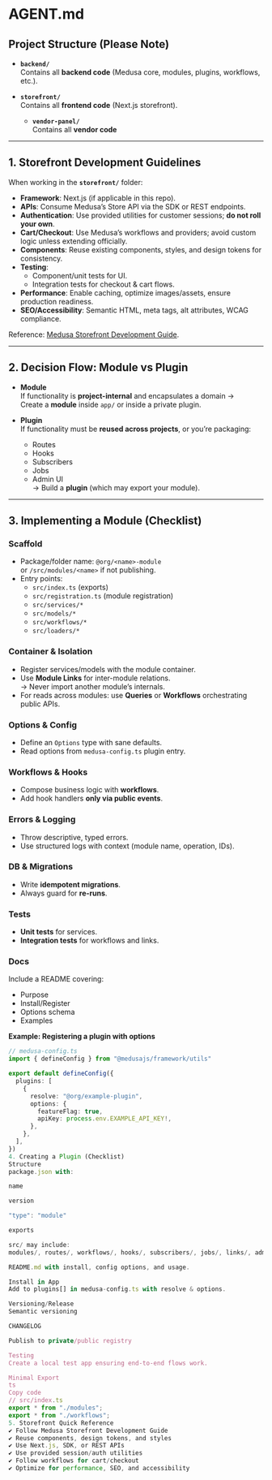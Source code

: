 # AGENT.md

## Project Structure (Please Note)

- **`backend/`**  
  Contains all **backend code** (Medusa core, modules, plugins, workflows, etc.).

- **`storefront/`**  
  Contains all **frontend code** (Next.js storefront).

  - **`vendor-panel/`**  
  Contains all **vendor code**

---

## 1. Storefront Development Guidelines

When working in the **`storefront/`** folder:

- **Framework**: Next.js (if applicable in this repo).
- **APIs**: Consume Medusa’s Store API via the SDK or REST endpoints.
- **Authentication**: Use provided utilities for customer sessions; **do not roll your own**.
- **Cart/Checkout**: Use Medusa’s workflows and providers; avoid custom logic unless extending officially.
- **Components**: Reuse existing components, styles, and design tokens for consistency.
- **Testing**:  
  - Component/unit tests for UI.  
  - Integration tests for checkout & cart flows.  
- **Performance**: Enable caching, optimize images/assets, ensure production readiness.
- **SEO/Accessibility**: Semantic HTML, meta tags, alt attributes, WCAG compliance.

Reference: [Medusa Storefront Development Guide](https://docs.medusajs.com).

---

## 2. Decision Flow: Module vs Plugin

- **Module**  
  If functionality is **project-internal** and encapsulates a domain →  
  Create a **module** inside `app/` or inside a private plugin.

- **Plugin**  
  If functionality must be **reused across projects**, or you’re packaging:  
  - Routes  
  - Hooks  
  - Subscribers  
  - Jobs  
  - Admin UI  
  → Build a **plugin** (which may export your module).

---

## 3. Implementing a Module (Checklist)

### Scaffold
- Package/folder name: `@org/<name>-module`  
  or `/src/modules/<name>` if not publishing.
- Entry points:  
  - `src/index.ts` (exports)  
  - `src/registration.ts` (module registration)  
  - `src/services/*`  
  - `src/models/*`  
  - `src/workflows/*`  
  - `src/loaders/*`

### Container & Isolation
- Register services/models with the module container.
- Use **Module Links** for inter-module relations.  
  → Never import another module’s internals.
- For reads across modules: use **Queries** or **Workflows** orchestrating public APIs.

### Options & Config
- Define an `Options` type with sane defaults.
- Read options from `medusa-config.ts` plugin entry.

### Workflows & Hooks
- Compose business logic with **workflows**.  
- Add hook handlers **only via public events**.

### Errors & Logging
- Throw descriptive, typed errors.  
- Use structured logs with context (module name, operation, IDs).

### DB & Migrations
- Write **idempotent migrations**.  
- Always guard for **re-runs**.

### Tests
- **Unit tests** for services.  
- **Integration tests** for workflows and links.

### Docs
Include a README covering:
- Purpose
- Install/Register
- Options schema
- Examples

**Example: Registering a plugin with options**

```ts
// medusa-config.ts
import { defineConfig } from "@medusajs/framework/utils"

export default defineConfig({
  plugins: [
    {
      resolve: "@org/example-plugin",
      options: {
        featureFlag: true,
        apiKey: process.env.EXAMPLE_API_KEY!,
      },
    },
  ],
})
4. Creating a Plugin (Checklist)
Structure
package.json with:

name

version

"type": "module"

exports

src/ may include:
modules/, routes/, workflows/, hooks/, subscribers/, jobs/, links/, admin/

README.md with install, config options, and usage.

Install in App
Add to plugins[] in medusa-config.ts with resolve & options.

Versioning/Release
Semantic versioning

CHANGELOG

Publish to private/public registry

Testing
Create a local test app ensuring end-to-end flows work.

Minimal Export
ts
Copy code
// src/index.ts
export * from "./modules";
export * from "./workflows";
5. Storefront Quick Reference
✔ Follow Medusa Storefront Development Guide
✔ Reuse components, design tokens, and styles
✔ Use Next.js, SDK, or REST APIs
✔ Use provided session/auth utilities
✔ Follow workflows for cart/checkout
✔ Optimize for performance, SEO, and accessibility
